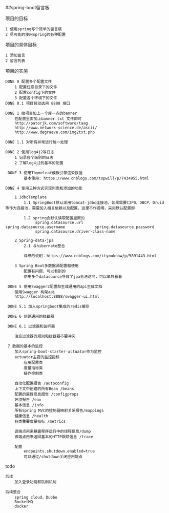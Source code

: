 ##spring-boot留言板

项目的目标
	
	1 使用spring写个简单的留言板
	2 尽可能的使用spring的各种配置
	
项目的具体目标
	
	1 添加留言
	2 留言列表

项目的实施
	
	DONE 0 配置多个配置文件
		1 配置任意目录下的文件
		2 配置config下的文件
		3 配置各个环境下的文件
	DONE 0.1 项目启动选用 8888 端口 
	
	DONE 1 给项目加上一个库一点的banner
		在配置里面加上banner.txt 文件即可
		http://patorjk.com/software/taag
		http://www.network-science.de/ascii/
		http://www.degraeve.com/img2txt.php
	
	DONE 1.1 对所有异常进行统一处理
	
	DONE 2 使用log4j2写日志
		1 记录各个级别的日志
		2 了解log4j2的基本的配置
	
	 DONE 3 使用Thymeleaf模板引擎渲染数据
	 		基本使用: https://www.cnblogs.com/topwill/p/7434955.html
	
	DONE 4 使用三种方式实现列表和添加的功能
	 
	 	1 JdbcTemplate
	 		1.1 SpringBoot默认采用tomcat-jdbc连接池，如果需要C3P0，DBCP，Druid等作为连接池，需要加入相关依赖以及配置，这里不作说明，采用默认配置即
	 		
	 		1.2 spring会默认读取配置里面的
				 spring.datasource.url						 spring.datasource.username		        spring.datasource.password
			     spring.datasource.driver-class-name
	 		
	 	2 Spring-data-jpa
	 		2.1 与hibernate整合
	
			详细的说明：https://www.cnblogs.com/ityouknow/p/5891443.html
	 			
	 	3 Spring Boot多数据源配置和使用
	 		配置有问题，可以看别的
	 		使用多个datasource导致了jpa无法访问，可以单独看看
	 		
	 DONE 5 使用Swagger2配置和生成通用的api生成文档
	 	使用Swagger 构架api
	 	http://localhost:8888/swagger-ui.html
	 
	 DONE 5.1 加入springboot集成的redis缓存
	 
	 DONE 6 创建通用的拦截器
		
	 DONE 6.1 过滤器和监听器
	 	
	 	注意过滤器的规则和拦截器不要冲突
	 
	 7 数据的基本的监控
	 	加入spring-boot-starter-actuator作为监控
	 	actuator主要的监控指标
	 		应用配置类
	 		度量指标类
	 		操作控制类
	 		
	 	自动化配置报告 /autoconfig
	 	上下文中创建的所有Bean /beans
	 	配置的属性信息报告 /configprops
	 	环境报告 /env
	 	基本信息 /info
	 	所有Spring MVC的控制器映射关系报告/mappings
	 	健康信息 /health
	 	各类重要度量指标 /metrics
	 	
	 	该端点用来暴露程序运行中的线程信息/dump 
		该端点用来返回基本的HTTP跟踪信息 /trace
		
		配置
			endpoints.shutdown.enabled=true
	 		可以通过/shutdown关闭应用端点
		
todo	
	
	后续
		加入登录功能和防刷机制
	
	后续整合
		spring cloud，Dubbo
		RocketMQ
		docker
	
	
	
	
	
	
	
	
	
	